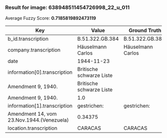 ### Result for image: 638948511454726998_22_u_011
Average Fuzzy Score: **0.7185819892473119**
<small>

| Key | Value | Ground Truth | Score |
| --- | --- | --- | --- |
| b_id.transcription | B.51.322.GB.384 | B.51.322.GB.384. | 0.967741935483871 |
| company.transcription | Häuselmann Carlos | Häuselmann Carlos | 1.0 |
| date | 1944-11-23 |  | 0.0 |
| information[0].transcription | Britische schwarze Liste
Amendment 9, 1940. | Britische schwarze Liste
Amendment 9, 1940. | 1.0 |
| information[1].transcription | gestrichen: | gestrichen:
Amendment 14, vom 23.Nov.1944.(Venezuela) | 0.34375 |
| location.transcription | CARACAS | CARACAS | 1.0 |

</small>
